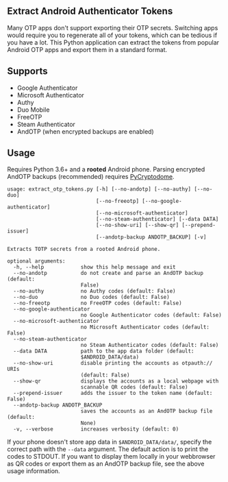 ## Extract Android Authenticator Tokens

Many OTP apps don't support exporting their OTP secrets. Switching apps would require you to regenerate all of your tokens, which can be tedious if you have a lot. This Python application can extract the tokens from popular Android OTP apps and export them in a standard format.

## Supports

 - Google Authenticator
 - Microsoft Authenticator
 - Authy
 - Duo Mobile
 - FreeOTP
 - Steam Authenticator
 - AndOTP (when encrypted backups are enabled)

## Usage

Requires Python 3.6+ and a **rooted** Android phone. Parsing encrypted AndOTP backups (recommended) requires [PyCryptodome](https://pycryptodome.readthedocs.io/en/latest/src/installation.html).

    usage: extract_otp_tokens.py [-h] [--no-andotp] [--no-authy] [--no-duo]
                                 [--no-freeotp] [--no-google-authenticator]
                                 [--no-microsoft-authenticator]
                                 [--no-steam-authenticator] [--data DATA]
                                 [--no-show-uri] [--show-qr] [--prepend-issuer]
                                 [--andotp-backup ANDOTP_BACKUP] [-v]

    Extracts TOTP secrets from a rooted Android phone.

    optional arguments:
      -h, --help            show this help message and exit
      --no-andotp           do not create and parse an AndOTP backup (default:
                            False)
      --no-authy            no Authy codes (default: False)
      --no-duo              no Duo codes (default: False)
      --no-freeotp          no FreeOTP codes (default: False)
      --no-google-authenticator
                            no Google Authenticator codes (default: False)
      --no-microsoft-authenticator
                            no Microsoft Authenticator codes (default: False)
      --no-steam-authenticator
                            no Steam Authenticator codes (default: False)
      --data DATA           path to the app data folder (default:
                            $ANDROID_DATA/data)
      --no-show-uri         disable printing the accounts as otpauth:// URIs
                            (default: False)
      --show-qr             displays the accounts as a local webpage with
                            scannable QR codes (default: False)
      --prepend-issuer      adds the issuer to the token name (default: False)
      --andotp-backup ANDOTP_BACKUP
                            saves the accounts as an AndOTP backup file (default:
                            None)
      -v, --verbose         increases verbosity (default: 0)

If your phone doesn't store app data in `$ANDROID_DATA/data/`, specify the correct path with the `--data` argument. The default action is to print the codes to STDOUT. If you want to display them locally in your webbrowser as QR codes or export them as an AndOTP backup file, see the above usage information.
